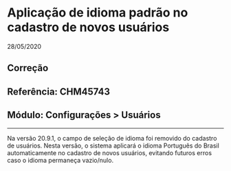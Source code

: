 # Aplicação de idioma padrão no cadastro de novos usuários
28/05/2020
## Correção
## Referência: CHM45743
## Módulo: Configurações > Usuários
***

Na versão 20.9.1, o campo de seleção de idioma foi removido do cadastro de usuários. Nesta versão, o sistema aplicará o idioma Português do Brasil automaticamente no cadastro de novos usuários, evitando futuros erros caso o idioma permaneça vazio/nulo.
